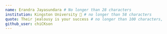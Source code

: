 ```yaml
---
name: Erandra Jayasundara # No longer than 28 characters
institution: Kingston University 🚩 # no longer than 58 characters
quote: Their jealousy is your success # no longer than 100 characters, avoid using quotes(") to guarantee the format remains the same.
github_user: chiCKson
---
```

